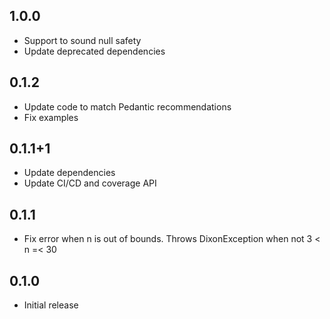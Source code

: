 ## 1.0.0
- Support to sound null safety
- Update deprecated dependencies

## 0.1.2
- Update code to match Pedantic recommendations
- Fix examples

## 0.1.1+1

- Update dependencies
- Update CI/CD and coverage API

## 0.1.1

- Fix error when n is out of bounds. Throws DixonException when not 3 < n =< 30

## 0.1.0

- Initial release

